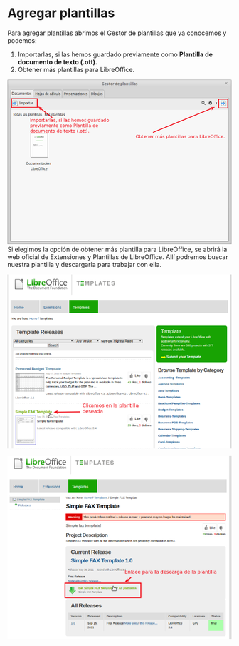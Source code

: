
# Agregar plantillas

Para agregar plantillas abrimos el Gestor de plantillas que ya conocemos y podemos:

1. Importarlas, si las hemos guardado previamente como **Plantilla de documento de texto (.ott).**
1. Obtener más plantillas para LibreOffice.

![](https://raw.githubusercontent.com/catedu/libreOffice-la-suite-ofimatica-libre/master/img/Gestor_de_plantillas_223.png)
Si elegimos la opción de obtener más plantilla para LibreOffice, se abrirá la web oficial de Extensiones y Plantillas de LibreOffice. Allí podremos buscar nuestra plantilla y descargarla para trabajar con ella.

![](https://raw.githubusercontent.com/catedu/libreOffice-la-suite-ofimatica-libre/master/img/Seleccion_225.png)

![](img/Seleccion_224.png)